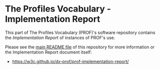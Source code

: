 # The Profiles Vocabulary - Implementation Report
This part of The Profiles Vocabulary (PROF)'s software repository contains the *Implementation Report* of 
instances of PROF's use.

Please see the [main README file](../README.md) of this repository for more information or the 
Implementation Report document itself:

* <https://w3c.github.io/dx-prof/prof-implementation-report/>
